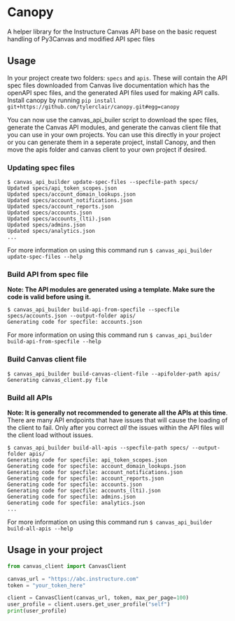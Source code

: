 # Canopy


A helper library for the Instructure Canvas API base on the basic request handling of Py3Canvas and modified API spec files

## Usage

In your project create two folders: `specs` and `apis`. These will contain the API spec files downloaded from Canvas live documentation which has the openAPI spec files, and the generated API files used for making API calls. Install canopy by running `pip install git+https://github.com/tylerclair/canopy.git#egg=canopy`

You can now use the canvas_api_builer script to download the spec files, generate the Canvas API modules, and generate the canvas client file that you can use in your own projects. You can use this directly in your project or you can generate them in a seperate project, install Canopy, and then move the apis folder and canvas client to your own project if desired.

### Updating spec files

```
$ canvas_api_builder update-spec-files --specfile-path specs/
Updated specs/api_token_scopes.json
Updated specs/account_domain_lookups.json
Updated specs/account_notifications.json
Updated specs/account_reports.json
Updated specs/accounts.json
Updated specs/accounts_(lti).json
Updated specs/admins.json
Updated specs/analytics.json
...
```
For more information on using this command  run `$ canvas_api_builder update-spec-files --help`

### Build API from spec file
**Note: The API modules are generated using a template. Make sure the code is valid before using it.**

```
$ canvas_api_builder build-api-from-specfile --specfile specs/accounts.json --output-folder apis/
Generating code for specfile: accounts.json
```
For more information on using this command  run `$ canvas_api_builder build-api-from-specfile --help`

### Build Canvas client file
```
$ canvas_api_builder build-canvas-client-file --apifolder-path apis/
Generating canvas_client.py file
```

### Build all APIs
**Note: It is generally not recommended to generate all the APIs at this time**. There are many API endpoints that have issues that will cause the loading of the client to fail. Only after you correct *all* the issues within the API files will the client load without issues.

```
$ canvas_api_builder build-all-apis --specfile-path specs/ --output-folder apis/
Generating code for specfile: api_token_scopes.json
Generating code for specfile: account_domain_lookups.json
Generating code for specfile: account_notifications.json
Generating code for specfile: account_reports.json
Generating code for specfile: accounts.json
Generating code for specfile: accounts_(lti).json
Generating code for specfile: admins.json
Generating code for specfile: analytics.json
...
```
For more information on using this command  run `$ canvas_api_builder build-all-apis --help`

## Usage in your project

```python
from canvas_client import CanvasClient

canvas_url = "https://abc.instructure.com"
token = "your_token_here"

client = CanvasClient(canvas_url, token, max_per_page=100)
user_profile = client.users.get_user_profile("self")
print(user_profile)
```